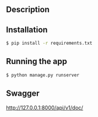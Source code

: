 ## Description
## Installation

```bash
$ pip install -r requirements.txt
```

## Running the app
```bash
$ python manage.py runserver
```

## Swagger
http://127.0.0.1:8000/api/v1/doc/
